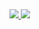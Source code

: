 <a href="https://github.com/gabrielkrneiro/github-readme-stats">
  <img src="https://github-readme-stats.vercel.app/api/top-langs/?username=gabrielkrneiro&hide=php" />
</a>
<a href="https://github.com/gabrielkrneiro/convoychat">
  <img src="https://github-readme-stats.vercel.app/api?username=gabrielkrneiro" />
</a>
